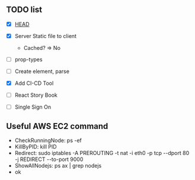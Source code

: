 ## TODO list
  - [X] [HEAD](https://github.com/nfl/react-helmet)
   - [X] Server Static file to client
      - Cached? => No
  - [ ] prop-types
  - [ ] Create element, parse
  - [X] Add CI-CD Tool
  - [ ] React Story Book
  - [ ] Single Sign On


## Useful AWS EC2 command

  - CheckRunningNode: ps -ef
  - KillByPID: kill PID
  - Redirect: sudo iptables -A PREROUTING -t nat -i eth0 -p tcp --dport 80 -j REDIRECT --to-port 9000
  - ShowAllNodejs: ps ax | grep nodejs
  - ok
